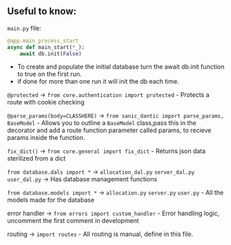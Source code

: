 ## Useful to know:

`main.py` file:
```py
@app.main_process_start
async def main_start(*_):
    await db.init(False)
```
- To create and populate the initial database turn the await db.init function to true on the first run.
- if done for more than one run it will init the db each time.


`@protected` -> `from core.authentication import protected`
    - Protects a route with cookie checking

`@parse_params(body=CLASSHERE)` -> `from sanic_dantic import parse_params, BaseModel`
    - Allows you to outline a `BaseModel` class,pass this in the decorator and add a route function parameter called params, to recieve params inside the function.

`fix_dict()` -> `from core.general import fix_dict`
    - Returns json data sterilized from a dict

`from database.dals import *` -> `allocation_dal.py` `server_dal.py` `user_dal.py`
    -> Has database management functions

`from database.models import *` -> `allocation.py` `server.py` `user.py`
    - All the models made for the database

error handler -> `from errors import custom_handler`
    - Error handling logic, uncomment the first comment in development

routing -> `import routes`
    - All routing is manual, define in this file.

